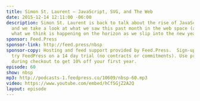 ```yaml
---
title: Simon St. Laurent — JavaScript, SVG, and The Web
date: 2015-12-14 12:11:00 -06:00
description: Simon St. Laurent is back to talk about the rise of JavaScript, SVG,
  and we take a look at what we saw this past month in the web space (and more) and
  what we think is happening on the horizon as we slip into the new year.
sponsor: Feed.Press
sponsor-link: http://feed.press/nbsp
sponsor-copy: Hosting and feed support provided by Feed.Press.  Sign-up today and
  try FeedPress on a 14 day trial (no contracts or commitments). Use promo code *nbsp*
  during checkout to get 10% off your first year.
episode: 60
show: nbsp
mp3: http://podcasts-1.feedpress.co/10609/nbsp-60.mp3
video: https://www.youtube.com/embed/hCf5GjZ2A2Q
layout: episode
---
```


